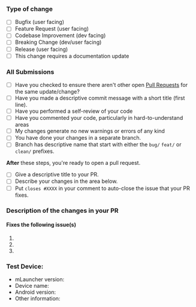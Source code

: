 ### Type of change <!-- required to be filled in -->

<!-- Please delete options that are not relevant. -->

- [ ] Bugfix (user facing) <!-- non-breaking change which fixes an issue -->
- [ ] Feature Request (user facing) <!-- non-breaking change which adds functionality -->
- [ ] Codebase Improvement (dev facing) <!-- non-breaking change which refines the code base -->
- [ ] Breaking Change (dev/user facing) <!--fix or feature that would cause existing functionality to not work as expected -->
- [ ] Release (user facing) <!-- new release for mLauncher -->
- [ ] This change requires a documentation update

### All Submissions <!-- to be checked but remove any that are not required -->

- [ ] Have you checked to ensure there aren't other open [Pull Requests](../../../pulls) for the same update/change? <!-- required -->
- [ ] Have you made a descriptive commit message with a short title (first line). <!-- required -->
- [ ] Have you performed a self-review of your code <!-- required -->
- [ ] Have you commented your code, particularly in hard-to-understand areas <!-- required -->
- [ ] My changes generate no new warnings or errors of any kind <!-- required -->
- [ ] You have done your changes in a separate branch. <!-- required -->
- [ ] Branch has descriptive name that start with either the `bug/` `feat/` or `clean/`  prefixes. <!-- required --> 
<!-- Good examples are: 'bug/signin-issue' 'feat/issue-templates' or 'clean/code-change-to-app-draw'. -->

**After** these steps, you're ready to open a pull request.

- [ ] Give a descriptive title to your PR. <!-- required -->
- [ ] Describe your changes in the area below. <!-- required -->
- [ ] Put `closes #XXXX` in your comment to auto-close the issue that your PR fixes. <!--- Please delete if not relevant. -->

### Description of the changes in your PR

<!-- 
Please include a summary of the changes and the related issue. 
Please also include relevant motivation and context. 
List any dependencies that are required for this change. 
-->

#### Fixes the following issue(s) <!-- This section can be removed if this is a new feature and not a issue. -->

1.
2.
3.

### Test Device: <!-- required -->
- mLauncher version:
- Device name:
- Android version:
- Other information:
